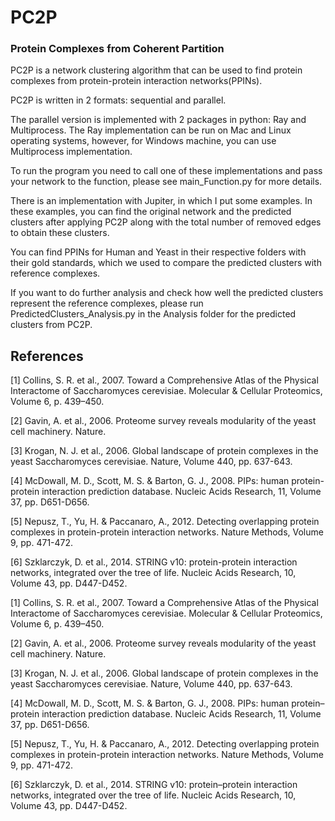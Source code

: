 # PC2P 

### Protein Complexes from Coherent Partition


PC2P is a network clustering algorithm that can be used to find protein complexes from protein-protein interaction networks(PPINs).

PC2P is written in 2 formats: sequential and parallel.

The parallel version is implemented with 2 packages in python: Ray and Multiprocess. The Ray implementation can be run on Mac and Linux operating systems, however, for Windows machine, you can use Multiprocess implementation.

To run the program you need to call one of these implementations and pass your network to the function, please see main_Function.py for more details.

There is an implementation with Jupiter, in which I put some examples. In these examples, you can find the original network and the predicted clusters after applying PC2P along with the total number of removed edges to obtain these clusters. 

You can find PPINs for Human and Yeast in their respective folders with their gold standards, which we used to compare the predicted clusters with reference complexes.

If you want to do further analysis and check how well the predicted clusters represent the reference complexes, please run PredictedClusters_Analysis.py in the Analysis folder for the predicted clusters from PC2P.



## References

[1] Collins, S. R. et al., 2007. Toward a Comprehensive Atlas of the Physical Interactome of Saccharomyces cerevisiae. Molecular & Cellular Proteomics, Volume 6, p. 439–450.

[2] Gavin, A. et al., 2006. Proteome survey reveals modularity of the yeast cell machinery. Nature.

[3] Krogan, N. J. et al., 2006. Global landscape of protein complexes in the yeast Saccharomyces cerevisiae. Nature, Volume 440, pp. 637-643.

[4] McDowall, M. D., Scott, M. S. & Barton, G. J., 2008. PIPs: human protein-protein interaction prediction database. Nucleic Acids Research, 11, Volume 37, pp. D651-D656.

[5] Nepusz, T., Yu, H. & Paccanaro, A., 2012. Detecting overlapping protein complexes in protein-protein interaction networks. Nature Methods, Volume 9, pp. 471-472.

[6] Szklarczyk, D. et al., 2014. STRING v10: protein-protein interaction networks, integrated over the tree of life. Nucleic Acids Research, 10, Volume 43, pp. D447-D452.





[1] Collins, S. R. et al., 2007. Toward a Comprehensive Atlas of the Physical Interactome of Saccharomyces cerevisiae. Molecular & Cellular Proteomics, Volume 6, p. 439–450.

[2] Gavin, A. et al., 2006. Proteome survey reveals modularity of the yeast cell machinery. Nature.

[3] Krogan, N. J. et al., 2006. Global landscape of protein complexes in the yeast Saccharomyces cerevisiae. Nature, Volume 440, pp. 637-643.

[4] McDowall, M. D., Scott, M. S. & Barton, G. J., 2008. PIPs: human protein–protein interaction prediction database. Nucleic Acids Research, 11, Volume 37, pp. D651-D656.

[5] Nepusz, T., Yu, H. & Paccanaro, A., 2012. Detecting overlapping protein complexes in protein-protein interaction networks. Nature Methods, Volume 9, pp. 471-472.

[6] Szklarczyk, D. et al., 2014. STRING v10: protein–protein interaction networks, integrated over the tree of life. Nucleic Acids Research, 10, Volume 43, pp. D447-D452.

